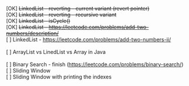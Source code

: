 [OK] <strike>LinkedList - reverting - current variant (revert pointer)</strike> <br>
[OK] <strike>LinkedList - reverting - recursive variant <br></strike>
[OK] <strike>LinkedList - isCycle() </strike><br>
[OK] <strike>LinkedList - https://leetcode.com/problems/add-two-numbers/description/ </strike><br>
[ ] LinkedList - https://leetcode.com/problems/add-two-numbers-ii/ <br>
<br>
[ ] ArrayList vs LinedList vs Array in Java<br>
<br>
[ ] Binary Search - finish (https://leetcode.com/problems/binary-search/) <br>
[ ] Sliding Window <br>
[ ] Sliding Window with printing the indexes <br>